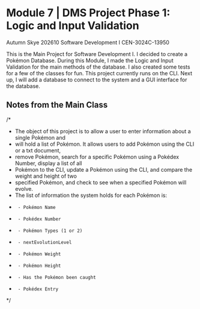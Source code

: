 Module 7 | DMS Project Phase 1: Logic and Input Validation
==============================================================================
Autumn Skye
202610 Software Development I 
CEN-3024C-13950

This is the Main Project for Software Development I. I decided to create a Pokémon Database. During this Module, I made the Logic and Input Validation for the main methods of the database. I also created some tests for a few of the classes for fun. This project currently runs on the CLI. Next up, I will add a database to connect to the system and a GUI interface for the database.


Notes from the Main Class
-------------------------
/*
 * The object of this project is to allow a user to enter information about a single Pokémon and
 * will hold a list of Pokémon. It allows users to add Pokémon using the CLI or a txt document,
 * remove Pokémon, search for a specific Pokémon using a Pokédex Number, display a list of all
 * Pokémon to the CLI, update a Pokémon using the CLI, and compare the weight and height of two
 * specified Pokémon, and check to see when a specified Pokémon will evolve.
 * The list of information the system holds for each Pokémon is:
 *      - Pokémon Name
 *      - Pokédex Number
 *      - Pokémon Types (1 or 2)
 *      - nextEvolutionLevel
 *      - Pokémon Weight
 *      - Pokémon Height
 *      - Has the Pokémon been caught
 *      - Pokédex Entry
 */
